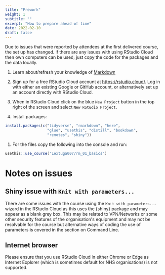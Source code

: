 ```yaml
---
title: "Prework"
weight: 1
subtitle: ""
excerpt: "How to prepare ahead of time"
date: 2022-02-10
draft: false
---
```


Due to issues that were reported by attendees at the first delivered course, the set up has changed. If there are any issues with using RStudio Cloud then own computers can be used, just copy the code for the packages and the data locally.

1. Learn about/refresh your knowledge of [Markdown](https://commonmark.org/help/tutorial/)

1. Sign up for a free RStudio Cloud account at https://rstudio.cloud/. Log in with either an existing Google or GitHub account, or alternatively set up an account directly with RStudio Cloud.

1. When in RStudio Cloud click on the blue `New Project` button in the top right of the screen and select `New RStudio Project`.

1. Install packages:

```r
install.packages(c("tidyverse", "rmarkdown", "here", 
                   "glue", "usethis", "distill", "bookdown",
                   "remotes", "shiny"))
```

1. For the files copy the following into the console and run:

```r
usethis::use_course("Lextuga007/rm_01_basics")
```

# Notes on issues

## Shiny issue with `Knit with parameters...`

There are some issues with the course using the `Knit with parameters...` wizard in the RStudio Cloud as this uses the {shiny} package and may appear as a blank grey box. This may be related to VPN/Networks or some other security features of the organisation's equipment and may not be resolvable for the course but alternative ways of coding the use of parameters is covered in the section on Command Line.

## Internet browser

Please ensure that you use RStudio Cloud in either Chrome or Edge as Internet Explorer (which is sometimes default for NHS organisations) is not supported.
